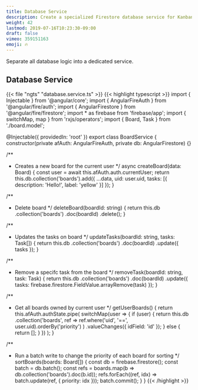 ```yaml
---
title: Database Service
description: Create a specialized Firestore database service for Kanban boards
weight: 42
lastmod: 2019-07-16T10:23:30-09:00
draft: false
vimeo: 359151163
emoji: 🔥
---
```


Separate all database logic into a dedicated service.

## Database Service

{{< file "ngts" "database.service.ts" >}}
{{< highlight typescript >}}
import { Injectable } from '@angular/core';
import { AngularFireAuth } from '@angular/fire/auth';
import { AngularFirestore } from '@angular/fire/firestore';
import * as firebase from 'firebase/app';
import { switchMap, map } from 'rxjs/operators';
import { Board, Task } from './board.model';

@Injectable({
  providedIn: 'root'
})
export class BoardService {
  constructor(private afAuth: AngularFireAuth, private db: AngularFirestore) {}

  /**
   * Creates a new board for the current user
   */
  async createBoard(data: Board) {
    const user = await this.afAuth.auth.currentUser;
    return this.db.collection('boards').add({
      ...data,
      uid: user.uid,
      tasks: [{ description: 'Hello!', label: 'yellow' }]
    });
  }

  /**
   * Delete board
   */
  deleteBoard(boardId: string) {
    return this.db
      .collection('boards')
      .doc(boardId)
      .delete();
  }

  /**
   * Updates the tasks on board
   */
  updateTasks(boardId: string, tasks: Task[]) {
    return this.db
      .collection('boards')
      .doc(boardId)
      .update({ tasks });
  }

  /**
   * Remove a specifc task from the board
   */
  removeTask(boardId: string, task: Task) {
    return this.db
      .collection('boards')
      .doc(boardId)
      .update({
        tasks: firebase.firestore.FieldValue.arrayRemove(task)
      });
  }

  /**
   * Get all boards owned by current user
   */
  getUserBoards() {
    return this.afAuth.authState.pipe(
      switchMap(user => {
        if (user) {
          return this.db
            .collection<Board>('boards', ref =>
              ref.where('uid', '==', user.uid).orderBy('priority')
            )
            .valueChanges({ idField: 'id' });
        } else {
          return [];
        }
      })
    );
  }

  /**
   * Run a batch write to change the priority of each board for sorting
   */
  sortBoards(boards: Board[]) {
    const db = firebase.firestore();
    const batch = db.batch();
    const refs = boards.map(b => db.collection('boards').doc(b.id));
    refs.forEach((ref, idx) => batch.update(ref, { priority: idx }));
    batch.commit();
  }
}
{{< /highlight >}}